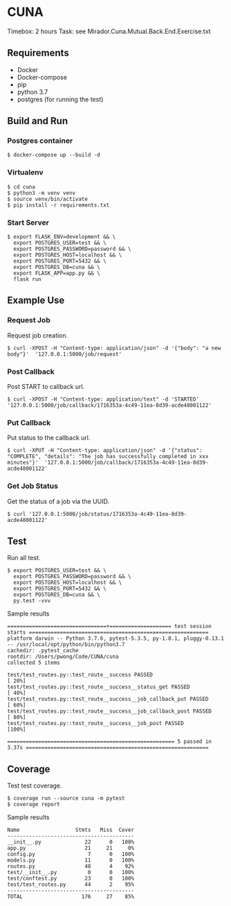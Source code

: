 # CUNA

Timebox: 2 hours
Task: see Mirador.Cuna.Mutual.Back.End.Exercise.txt

## Requirements
* Docker
* Docker-compose
* pip
* python 3.7
* postgres (for running the test)

## Build and Run

### Postgres container
```
$ docker-compose up --build -d
```


### Virtualenv
```
$ cd cuna
$ python3 -m venv venv
$ source venv/bin/activate
$ pip install -r requirements.txt
```


### Start Server
```
$ export FLASK_ENV=development && \
  export POSTGRES_USER=test && \
  export POSTGRES_PASSWORD=password && \
  export POSTGRES_HOST=localhost && \
  export POSTGRES_PORT=5432 && \
  export POSTGRES_DB=cuna && \
  export FLASK_APP=app.py && \
  flask run
```


## Example Use

### Request Job
Request job creation.
```
$ curl -XPOST -H "Content-type: application/json" -d '{"body": "a new body"}'  '127.0.0.1:5000/job/request'
```

### Post Callback
Post START to callback url.
```
$ curl -XPOST -H "Content-type: application/text" -d 'STARTED'  '127.0.0.1:5000/job/callback/1716353a-4c49-11ea-8d39-acde48001122'
```

### Put Callback
Put status to the callback url.
```
$ curl -XPUT -H "Content-type: application/json" -d '{"status": "COMPLETE", "details": "The job has successfully completed in xxx minutes"}'  '127.0.0.1:5000/job/callback/1716353a-4c49-11ea-8d39-acde48001122'
```

### Get Job Status
Get the status of a job via the UUID.
```
$ curl '127.0.0.1:5000/job/status/1716353a-4c49-11ea-8d39-acde48001122'
```


## Test
Run all test.
```
$ export POSTGRES_USER=test && \
  export POSTGRES_PASSWORD=password && \
  export POSTGRES_HOST=localhost && \
  export POSTGRES_PORT=5432 && \
  export POSTGRES_DB=cuna && \
  py.test -vvv
```
Sample results
```
================================+==================== test session starts ==========================================================
platform darwin -- Python 3.7.6, pytest-5.3.5, py-1.8.1, pluggy-0.13.1 -- /usr/local/opt/python/bin/python3.7
cachedir: .pytest_cache
rootdir: /Users/pwong/Code/CUNA/cuna
collected 5 items

test/test_routes.py::test_route__success PASSED                                                                               [ 20%]
test/test_routes.py::test_route__success__status_get PASSED                                                                   [ 40%]
test/test_routes.py::test_route__success__job_callback_put PASSED                                                             [ 60%]
test/test_routes.py::test_route__success__job_callback_post PASSED                                                            [ 80%]
test/test_routes.py::test_route__success__job_post PASSED                                                                     [100%]

====================================================== 5 passed in 3.37s ===========================================================
```


## Coverage
Test test coverage.
```
$ coverage run --source cuna -m pytest
$ coverage report
```
Sample results
```
Name                  Stmts   Miss  Cover
-----------------------------------------
__init__.py              22      0   100%
app.py                   21     21     0%
config.py                 7      0   100%
models.py                11      0   100%
routes.py                48      4    92%
test/__init__.py          0      0   100%
test/conftest.py         23      0   100%
test/test_routes.py      44      2    95%
-----------------------------------------
TOTAL                   176     27    85%
```
